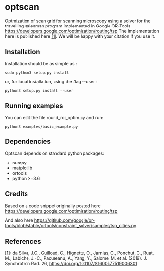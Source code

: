 # optscan
Optmization of scan grid for scanning microscopy using a solver for the travelling salesman program implemented in Google OR-Tools 
<https://developers.google.com/optimization/routing/tsp>
The implementation here is published here [[1]](https://doi.org/10.1107/S1600577519006301). We will be happy with your citation if you use it. 

Installation
------------

Installation should be as simple as :

   `sudo python3 setup.py install`

or, for local installation, using the flag --user :

   `python3 setup.py install --user`
   
Running examples
----------------

You can edit the file round_roi_optim.py and run:

  `python3 examples/basic_example.py`

Dependencies
------------

Optscan depends on standard python packages:
 * numpy
 * matplotlib
 * ortools
 * python >=3.6

Credits
-------

Based on a code snippet originally posted here <https://developers.google.com/optimization/routing/tsp>

And also here <https://github.com/google/or-tools/blob/stable/ortools/constraint_solver/samples/tsp_cities.py>

References
----------

[1]: da Silva, J.C., Guilloud, C., Hignette, O., Jarnias, C., Ponchut, C., Ruat, M., Labiche, J.-C., Pacureanu, A., Yang, Y., Salome, M. et al. (2019). J. Synchrotron Rad. 26, <https://doi.org/10.1107/S1600577519006301>
